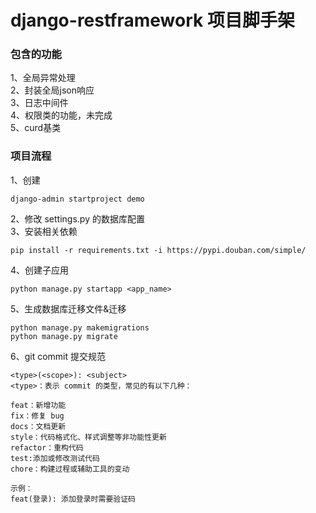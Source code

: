 # django-restframework 项目脚手架
### 包含的功能
1、全局异常处理  
2、封装全局json响应  
3、日志中间件  
4、权限类的功能，未完成  
5、curd基类

### 项目流程
1、创建
```shell
django-admin startproject demo
```
2、修改 settings.py 的数据库配置  
3、安装相关依赖
```shell
pip install -r requirements.txt -i https://pypi.douban.com/simple/
```
4、创建子应用
```shell
python manage.py startapp <app_name>
```
5、生成数据库迁移文件&迁移
```shell
python manage.py makemigrations
python manage.py migrate
```
6、git commit 提交规范  
```shell
<type>(<scope>): <subject>
<type>：表示 commit 的类型，常见的有以下几种：

feat：新增功能
fix：修复 bug
docs：文档更新
style：代码格式化、样式调整等非功能性更新
refactor：重构代码
test:添加或修改测试代码
chore：构建过程或辅助工具的变动

示例：
feat(登录): 添加登录时需要验证码
```